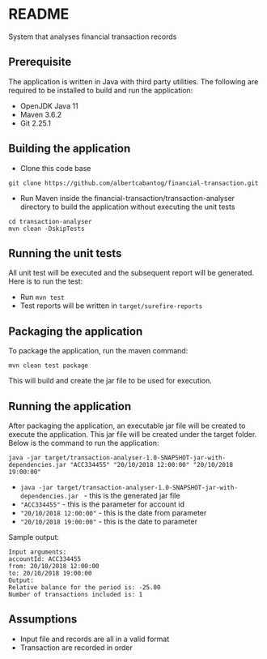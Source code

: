 # README #

System that analyses financial transaction records

## Prerequisite ##
The application is written in Java with third party utilities.  The following are required to be installed to build and run the application:

* OpenJDK Java 11
* Maven 3.6.2
* Git 2.25.1

## Building the application ##

* Clone this code base

```
git clone https://github.com/albertcabantog/financial-transaction.git
```


* Run Maven inside the financial-transaction/transaction-analyser directory to build the application without executing the unit tests

```
cd transaction-analyser
mvn clean -DskipTests
```

## Running the unit tests ##

All unit test will be executed and the subsequent report will be generated.  Here is to run the test:

* Run `mvn test`
* Test reports will be written in `target/surefire-reports`

## Packaging the application ##

To package the application, run the maven command:
```
mvn clean test package
```
This will build and create the jar file to be used for execution.

## Running the application ##

After packaging the application, an executable jar file will be created to execute the application.
This jar file will be created under the target folder.  Below is the command to run the application:

```
java -jar target/transaction-analyser-1.0-SNAPSHOT-jar-with-dependencies.jar "ACC334455" "20/10/2018 12:00:00" "20/10/2018 19:00:00"
```
* `java -jar target/transaction-analyser-1.0-SNAPSHOT-jar-with-dependencies.jar ` - this is the generated jar file
* `"ACC334455"` - this is the parameter for account id
* `"20/10/2018 12:00:00"` - this is the date from parameter
* `"20/10/2018 19:00:00"` - this is the date to parameter

Sample output:
```
Input arguments:
accountId: ACC334455
from: 20/10/2018 12:00:00
to: 20/10/2018 19:00:00
Output:
Relative balance for the period is: -25.00
Number of transactions included is: 1
```

## Assumptions ##
* Input file and records are all in a valid format
* Transaction are recorded in order
